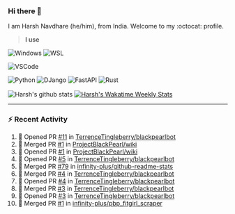 ### Hi there 👋

I am Harsh Navdhare (he/him), from India. Welcome to my :octocat: profile.

> **I use**

![Windows](https://img.shields.io/badge/Windows-4A4A55?style=for-the-badge&logo=windows11&logoColor=0078D4 "Windows 11")    ![WSL](https://img.shields.io/badge/WSL-4A4A55?style=for-the-badge&logo=ubuntu&logoColor=E95420)

![VSCode](https://img.shields.io/badge/VSCode-4A4A55?style=for-the-badge&logo=visualstudiocode&logoColor=007ACC "Visual Studio Code")

![Python](https://img.shields.io/badge/Python-4A4A55?style=for-the-badge&logo=Python&logoColor=#3776AB "Python")    ![DJango](https://img.shields.io/badge/Django-4A4A55?style=for-the-badge&logo=django&logoColor=092E20 "DJango")    ![FastAPI](https://img.shields.io/badge/FastAPI-4A4A55?style=for-the-badge&logo=fastapi&logoColor=009688 "FastAPI")    ![Rust](https://img.shields.io/badge/Rust-4A4A55?style=for-the-badge&logo=rust&logoColor=000000 "Rust")

<p align="center>
<a href="https://github.com/infinity-plus/github-readme-stats">
  <img align="center" src="https://github-readme-stats-infinity-plus.vercel.app/api?username=infinity-plus&show_icons=true&count_private=true&theme=dark&bg_color=00000000", alt="Harsh's github stats" />
</a>
<a href="https://wakatime.com/@infinity_plus">
  <img align="center" src="https://github-readme-stats-infinity-plus.vercel.app/api/wakatime?username=infinity_plus&theme=dark&custom_title=Wakatime%20Weekly%20Stats&bg_color=00000000&layout=compact", alt="Harsh's Wakatime Weekly Stats" />
</a>
</p>

<hr>

### :zap: Recent Activity

<!--START_SECTION:activity-->
1. 💪 Opened PR [#11](https://github.com/TerrenceTingleberry/blackpearlbot/pull/11) in [TerrenceTingleberry/blackpearlbot](https://github.com/TerrenceTingleberry/blackpearlbot)
2. 🎉 Merged PR [#1](https://github.com/ProjectBlackPearl/wiki/pull/1) in [ProjectBlackPearl/wiki](https://github.com/ProjectBlackPearl/wiki)
3. 💪 Opened PR [#1](https://github.com/ProjectBlackPearl/wiki/pull/1) in [ProjectBlackPearl/wiki](https://github.com/ProjectBlackPearl/wiki)
4. 💪 Opened PR [#5](https://github.com/TerrenceTingleberry/blackpearlbot/pull/5) in [TerrenceTingleberry/blackpearlbot](https://github.com/TerrenceTingleberry/blackpearlbot)
5. 🎉 Merged PR [#79](https://github.com/infinity-plus/github-readme-stats/pull/79) in [infinity-plus/github-readme-stats](https://github.com/infinity-plus/github-readme-stats)
6. 🎉 Merged PR [#4](https://github.com/TerrenceTingleberry/blackpearlbot/pull/4) in [TerrenceTingleberry/blackpearlbot](https://github.com/TerrenceTingleberry/blackpearlbot)
7. 💪 Opened PR [#4](https://github.com/TerrenceTingleberry/blackpearlbot/pull/4) in [TerrenceTingleberry/blackpearlbot](https://github.com/TerrenceTingleberry/blackpearlbot)
8. 🎉 Merged PR [#3](https://github.com/TerrenceTingleberry/blackpearlbot/pull/3) in [TerrenceTingleberry/blackpearlbot](https://github.com/TerrenceTingleberry/blackpearlbot)
9. 💪 Opened PR [#3](https://github.com/TerrenceTingleberry/blackpearlbot/pull/3) in [TerrenceTingleberry/blackpearlbot](https://github.com/TerrenceTingleberry/blackpearlbot)
10. 🎉 Merged PR [#1](https://github.com/infinity-plus/pbp_fitgirl_scraper/pull/1) in [infinity-plus/pbp_fitgirl_scraper](https://github.com/infinity-plus/pbp_fitgirl_scraper)
<!--END_SECTION:activity-->
